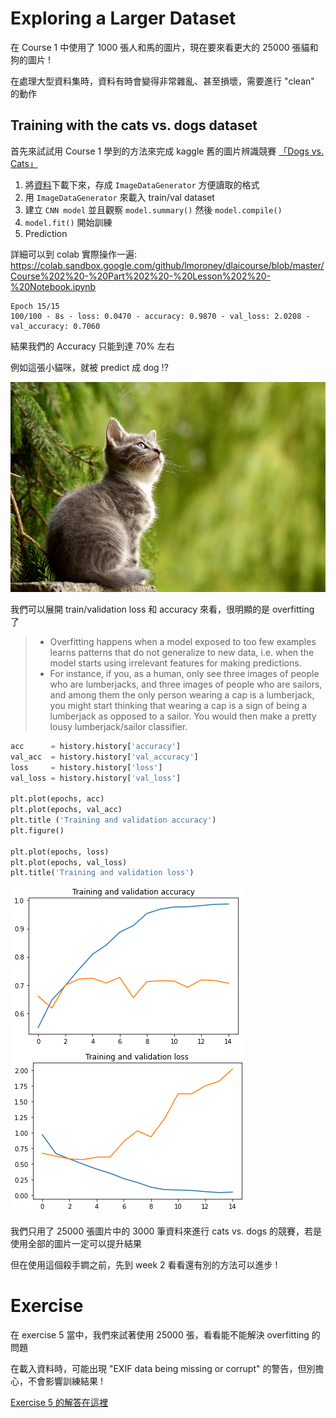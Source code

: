 # Exploring a Larger Dataset

在 Course 1 中使用了 1000 張人和馬的圖片，現在要來看更大的 25000 張貓和狗的圖片 !

在處理大型資料集時，資料有時會變得非常雜亂、甚至損壞，需要進行 "clean" 的動作

## Training with the cats vs. dogs dataset

首先來試試用 Course 1 學到的方法來完成 kaggle 舊的圖片辨識競賽 [「Dogs vs. Cats」](https://www.kaggle.com/c/dogs-vs-cats)

1. 將[資料](https://www.kaggle.com/c/dogs-vs-cats/data)下載下來，存成 `ImageDataGenerator` 方便讀取的格式
2. 用 `ImageDataGenerator` 來載入 train/val dataset
3. 建立 `CNN model` 並且觀察 `model.summary()` 然後 `model.compile()`
4. `model.fit()` 開始訓練
5. Prediction

詳細可以到 colab 實際操作一遍: https://colab.sandbox.google.com/github/lmoroney/dlaicourse/blob/master/Course%202%20-%20Part%202%20-%20Lesson%202%20-%20Notebook.ipynb

```
Epoch 15/15
100/100 - 8s - loss: 0.0470 - accuracy: 0.9870 - val_loss: 2.0208 - val_accuracy: 0.7060
```

結果我們的 Accuracy 只能到達 70% 左右

例如這張小貓咪，就被 predict 成 dog !?

![](../../assets/cat_misprediction.jpg)

我們可以展開 train/validation loss 和 accuracy 來看，很明顯的是 overfitting 了

> * Overfitting happens when a model exposed to too few examples learns patterns that do not generalize to new data, i.e. when the model starts using irrelevant features for making predictions.
> * For instance, if you, as a human, only see three images of people who are lumberjacks, and three images of people who are sailors, and among them the only person wearing a cap is a lumberjack, you might start thinking that wearing a cap is a sign of being a lumberjack as opposed to a sailor. You would then make a pretty lousy lumberjack/sailor classifier.

``` python
acc      = history.history['accuracy']
val_acc  = history.history['val_accuracy']
loss     = history.history['loss']
val_loss = history.history['val_loss']

plt.plot(epochs, acc)
plt.plot(epochs, val_acc)
plt.title ('Training and validation accuracy')
plt.figure()

plt.plot(epochs, loss)
plt.plot(epochs, val_loss)
plt.title('Training and validation loss')
```

![](../../assets/cat_dog_history.png)

我們只用了 25000 張圖片中的 3000 筆資料來進行 cats vs. dogs 的競賽，若是使用全部的圖片一定可以提升結果

但在使用這個殺手鐧之前，先到 week 2 看看還有別的方法可以進步 !

# Exercise

在 exercise 5 當中，我們來試著使用 25000 張，看看能不能解決 overfitting 的問題

在載入資料時，可能出現 "EXIF data being missing or corrupt" 的警告，但別擔心，不會影響訓練結果 !

[Exercise 5 的解答在這裡](exercise5.ipynb)

